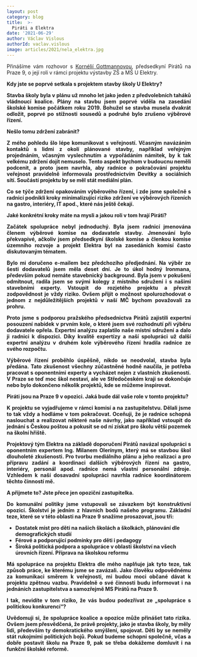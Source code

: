 ```yaml
---
layout: post
category: blog
title:  >-
  Piráti a Elektra
date: '2021-06-29'
author: Václav Vislous
authorId: vaclav.vislous
image: articles/2021/nela_elektra.jpg
---
```

<p style='text-align: justify;'>
Přinášíme vám rozhovor s <a href="https://praha9.pirati.cz/clenove/kornelia-gottmannova/" target="_blank">Kornélií Gottmannovou</a>, předsedkyní Pirátů na Praze 9, o její roli v rámci projektu výstavby ZŠ a MŠ U Elektry.
</p><p style='text-align: justify;'>
<b>Kdy jste se poprvé setkala s projektem stavby školy U Elektry?<b>
</p><p style='text-align: justify;'>
Stavba školy byla v plánu už mnoho let jako jeden z předvolebních taháků vládnoucí koalice. Plány na stavbu jsem poprvé viděla na zasedání školské komise počátkem roku 2019. Bohužel se stavba musela dvakrát odložit, poprvé po stížnosti sousedů a podruhé bylo zrušeno výběrové řízení. 
</p><p style='text-align: justify;'>
<b>Nešlo tomu zdržení zabránit?<b>
</p><p style='text-align: justify;'>
Z mého pohledu šlo lépe komunikovat s veřejností. Včasným navázáním kontaktů s lidmi z okolí plánované stavby, například veřejným projednáním, včasným vyslechnutím a vypořádáním námitek, by k tak velkému zdržení dojít nemuselo. Tento aspekt bychom v budoucnu neměli podcenit, a proto jsem navrhla, aby radnice o pokračování projektu veřejnost pravidelně informovala prostřednictvím Devítky a sociálních sítí. Součástí projektu by se měl stát mediální plán.
</p><p style='text-align: justify;'>
Co se týče zdržení opakováním výběrového řízení, i zde jsme společně s radnicí podnikli kroky minimalizující riziko zdržení ve výběrových řízeních na gastro, interiéry, IT apod., které nás ještě čekají. 
</p><p style='text-align: justify;'>
<b>Jaké konkrétní kroky máte na mysli a jakou roli v tom hrají Piráti?<b>
</p><p style='text-align: justify;'>
Začátek spolupráce nebyl jednoduchý. Byla jsem radnicí jmenována členem výběrové komise na dodavatele stavby. Jmenování bylo překvapivé, ačkoliv jsem předsedkyní školské komise a členkou komise územního rozvoje a projekt Elektra byl na zasedáních komisí často diskutovaným tématem. 
</p><p style='text-align: justify;'>
Bylo mi doručeno e-mailem bez předchozího předjednání. Na výběr ze šesti dodavatelů  jsem měla deset dní. Je to úkol hodný Ironmana, především pokud nemáte stavebnický background. Byla jsem v pokušení odmítnout, radila jsem se svými kolegy z místního sdružení i s našimi stavebními experty. Vstoupit do rozjetého projektu a převzít zodpovědnost je vždy riziko. Ovšem přijít o možnost spolurozhodovat o jednom z nejdůležitějších projektů v naší MČ bychom považovali za prohru. 
</p><p style='text-align: justify;'>
Proto jsme s podporou pražského předsednictva Pirátů zajistili expertní posouzení nabídek v prvním kole, o které jsem své rozhodnutí při výběru dodavatele opřela. Expertní analýzu zaplatilo naše místní sdružení a dalo ji radnici k dispozici. Díky kvalitě expertízy a naší spolupráci už další expertní analýzu v druhém kole výběrového řízení hradila radnice ze svého rozpočtu. 
</p><p style='text-align: justify;'>
Výběrové řízení proběhlo úspěšně, nikdo se neodvolal, stavba byla předána. Tato zkušenost všechny zúčastněné hodně naučila, je potřeba pracovat s oponentními experty a vycházet nejen z vlastních zkušeností. V Praze se teď moc škol nestaví, ale ve Středočeském kraji se dokončuje nebo bylo dokončeno několik projektů, kde se můžeme inspirovat.
</p><p style='text-align: justify;'>
<b>Piráti jsou na Praze 9 v opozici. Jaká bude dál vaše role v tomto projektu? </b>
</p><p style='text-align: justify;'>
K projektu se vyjadřujeme v rámci komisí a na zastupitelstvu. Dělali jsme to tak vždy a hodláme v tom pokračovat. Oceňuji, že je radnice schopná naslouchat a realizovat některé naše návrhy, jako například vstoupit do jednání s Českou poštou a pokusit se od ní získat pro školu větší pozemek na školní hřiště. 
</p><p style='text-align: justify;'>
Projektový tým Elektra na základě doporučení Pirátů navázal spolupráci s oponentním expertem Ing. Milanem Olerínym, který má se stavbou škol dlouholeté zkušenosti. Pro tvorbu mediálního plánu a jeho realizaci a pro přípravu zadání a koordinaci dalších výběrových řízení na gastro, interiéry, personál apod. radnice nemá vlastní personální zdroje. Vzhledem k naší dosavadní spolupráci navrhla radnice koordinátorem těchto činností mě. 
</p><p style='text-align: justify;'>
<b>A přijmete to? Jste přece jen opoziční zastupitelka.</b>
</p><p style='text-align: justify;'>
Do komunální politiky jsme vstupovali se závazkem být konstruktivní opozicí. Školství je jedním z hlavních bodů našeho programu. Základní teze, které se v této oblasti na Praze 9 snažíme prosazovat, jsou tři:
<ul>
<li>Dostatek míst pro děti na našich školách a školkách, plánování dle demografických studií</li>
<li>Férové a podporující podmínky pro děti i pedagogy</li>
<li>Široká politická podpora a spolupráce v oblasti školství na všech úrovních řízení. Příprava na školskou reformu</li>
</ul>
</p><p style='text-align: justify;'>
Má spolupráce na projektu Elektra dle mého naplňuje jak tyto teze, tak způsob práce, ke kterému jsme se zavázali. Jako člověku odpovědnému za komunikaci směrem k veřejnosti, mi budou moci občané dávat k projektu zpětnou vazbu. Pravidelně o své činnosti budu informovat i na jednáních zastupitelstva a samozřejmě MS Pirátů na Praze 9. 
</p><p style='text-align: justify;'>
<b>I tak, nevidíte v tom riziko, že vás budou podezřívat ze „spolupráce s politickou konkurencí“?</b>
</p><p style='text-align: justify;'>
Uvědomuji si, že spolupráce koalice a opozice může přinášet tato rizika. Ovšem jsem přesvědčená, že právě projekty, jako je stavba školy, by měly lidi, především ty demokratického smýšlení, spojovat. Děti by se neměly stát rukojmími politických bojů. Pokud budeme schopni společně, včas a dobře postavit školu na Praze 9, pak se třeba dokážeme domluvit i na funkční školské reformě. 
</p>
